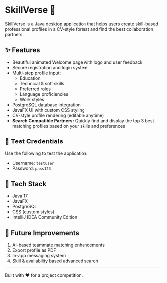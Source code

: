 # SkillVerse 🚀

SkillVerse is a Java desktop application that helps users create skill-based professional profiles in a CV-style format and find the best collaboration partners.

## ✨ Features

- Beautiful animated Welcome page with logo and user feedback  
- Secure registration and login system  
- Multi-step profile input:  
  - Education  
  - Technical & soft skills  
  - Preferred roles  
  - Language proficiencies  
  - Work styles  
- PostgreSQL database integration  
- JavaFX UI with custom CSS styling  
- CV-style profile rendering (editable anytime)  
- **Search Compatible Partners:** Quickly find and display the top 3 best matching profiles based on your skills and preferences  

## 🧪 Test Credentials

Use the following to test the application:

- Username: `testuser`  
- Password: `pass123`  

## 🔧 Tech Stack

- Java 17  
- JavaFX  
- PostgreSQL  
- CSS (custom styles)  
- IntelliJ IDEA Community Edition  

## 📌 Future Improvements

1. AI-based teammate matching enhancements  
2. Export profile as PDF  
3. In-app messaging system  
4. Skill & availability based advanced search  

---

Built with ❤️ for a project competition.
